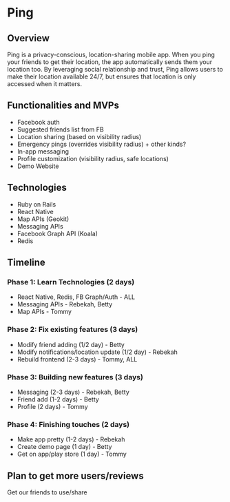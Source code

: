 # Ping

## Overview

Ping is a privacy-conscious, location-sharing mobile app. When you ping your friends to get their location, the app automatically sends them your location too. By leveraging social relationship and trust, Ping allows users to make their location available 24/7, but ensures that location is only accessed when it matters.

## Functionalities and MVPs

- Facebook auth
- Suggested friends list from FB
- Location sharing (based on visibility radius)
- Emergency pings (overrides visibility radius) + other kinds?
- In-app messaging
- Profile customization (visibility radius, safe locations)
- Demo Website

## Technologies

- Ruby on Rails
- React Native
- Map APIs (Geokit)
- Messaging APIs
- Facebook Graph API (Koala)
- Redis

## Timeline

### Phase 1: Learn Technologies (2 days)

- React Native, Redis, FB Graph/Auth - ALL
- Messaging APIs - Rebekah, Betty
- Map APIs - Tommy

### Phase 2: Fix existing features (3 days)

- Modify friend adding (1/2 day) - Betty
- Modify notifications/location update (1/2 day) - Rebekah
- Rebuild frontend (2-3 days) - Tommy, ALL

### Phase 3: Building new features (3 days)

- Messaging (2-3 days) - Rebekah, Betty
- Friend add (1-2 days) - Betty
- Profile (2 days) - Tommy

### Phase 4: Finishing touches (2 days)

- Make app pretty (1-2 days) - Rebekah
- Create demo page (1 day) - Betty
- Get on app/play store (1 day) - Tommy

## Plan to get more users/reviews

Get our friends to use/share
